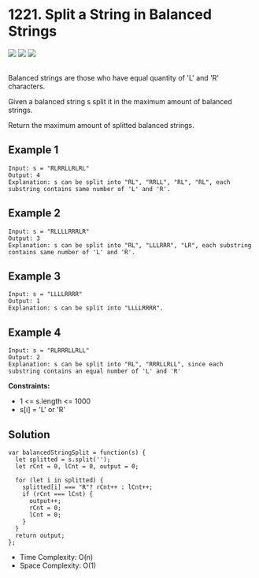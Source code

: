 
# 1221. Split a String in Balanced Strings

<div style={{ display: "flex", flex-direction: "column" }}>
  <img src="https://img.shields.io/badge/Level-Easy-brightgreen" />
  <img src="https://img.shields.io/badge/String-grey" />
  <img src="https://img.shields.io/badge/Greedy-grey" />
</div>

<br /> Balanced strings are those who have equal quantity of 'L' and 'R' characters.

Given a balanced string s split it in the maximum amount of balanced strings.

Return the maximum amount of splitted balanced strings.

## Example 1

```
Input: s = "RLRRLLRLRL"
Output: 4
Explanation: s can be split into "RL", "RRLL", "RL", "RL", each substring contains same number of 'L' and 'R'.
```

## Example 2

```
Input: s = "RLLLLRRRLR"
Output: 3
Explanation: s can be split into "RL", "LLLRRR", "LR", each substring contains same number of 'L' and 'R'.
```

## Example 3

```
Input: s = "LLLLRRRR"
Output: 1
Explanation: s can be split into "LLLLRRRR".
```

## Example 4

```
Input: s = "RLRRRLLRLL"
Output: 2
Explanation: s can be split into "RL", "RRRLLRLL", since each substring contains an equal number of 'L' and 'R'
```

<strong>Constraints:</strong>
- 1 <= s.length <= 1000
- s[i] = 'L' or 'R'

## Solution
```
var balancedStringSplit = function(s) {
  let splitted = s.split('');
  let rCnt = 0, lCnt = 0, output = 0;

  for (let i in splitted) {
    splitted[i] === "R"? rCnt++ : lCnt++;
    if (rCnt === lCnt) {
      output++;
      rCnt = 0;
      lCnt = 0;
    }
  }
  return output;
};
```

- Time Complexity: O(n)
- Space Complexity: O(1)
